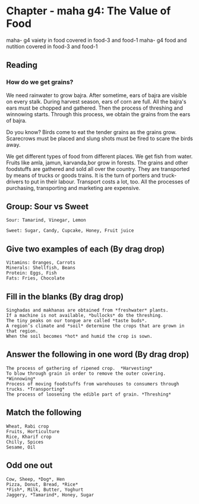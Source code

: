 # Chapter - maha g4: The Value of Food
maha- g4 vaiety in food covered in food-3 and food-1
maha- g4 food and nutition covered in food-3 and food-1

## Reading

### How do we get grains?

We need rainwater to grow bajra. After sometime, ears of bajra are visible on every stalk. During harvest season, ears of corn
are full. All the bajra's ears must be chopped and gathered. Then the process of threshing and winnowing starts. Through this process,
we obtain the grains from the ears of bajra.

Do you know?
Birds come to eat the tender grains as the grains grow. Scarecrows must be placed and slung shots must be fired to scare the birds away.

We get different types of food from different places. We get fish from water. Fruits like amla, jamun, karvanda,bor grow in forests.
The grains and other foodstuffs are gathered and sold all over the country. They are transported by means of trucks or goods trains. 
It is the turn of porters and truck-drivers to put in their labour. Transport costs a lot, too. All the processes of purchasing, transporting
and marketing are expensive.

## Group: Sour vs Sweet

```
Sour: Tamarind, Vinegar, Lemon

Sweet: Sugar, Candy, Cupcake, Honey, Fruit juice

```

## Give two examples of each (By drag drop)

```
Vitamins: Oranges, Carrots
Minerals: Shellfish, Beans
Protein: Eggs, Fish
Fats: Fries, Chocolate

```

## Fill in the blanks (By drag drop)

```
Singhadas and makhanas are obtained from *freshwater* plants.
If a machine is not available, *bullocks* do the threshing.
The tiny peaks on our tongue are called *taste buds*.
A region’s climate and *soil* determine the crops that are grown in that region.
When the soil becomes *hot* and humid the crop is sown.

```

## Answer the following in one word (By drag drop)

```
The process of gathering of ripened crop.  *Harvesting*
To blow through grain in order to remove the outer covering. *Winnowing*
Process of moving foodstuffs from warehouses to consumers through trucks. *Transporting*
The process of loosening the edible part of grain. *Threshing*

```

## Match the following

```
Wheat, Rabi crop
Fruits, Horticulture
Rice, Kharif crop
Chilly, Spices
Sesame, Oil

```

## Odd one out

```
Cow, Sheep, *Dog*, Hen
Pizza, Donut, Bread, *Rice*
*Fish*, Milk, Butter, Yoghurt
Jaggery, *Tamarind*, Honey, Sugar

```





